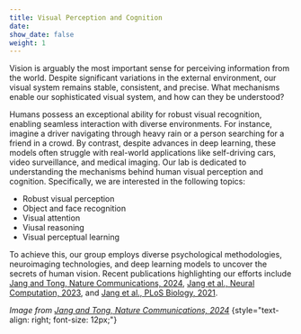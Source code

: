 ```yaml
---
title: Visual Perception and Cognition
date: 
show_date: false
weight: 1
---
```


Vision is arguably the most important sense for perceiving information from the world. Despite significant variations in the external environment, our visual system remains stable, consistent, and precise. What mechanisms enable our sophisticated visual system, and how can they be understood?

<!--more-->

Humans possess an exceptional ability for robust visual recognition, enabling seamless interaction with diverse environments. For instance, imagine a driver navigating through heavy rain or a person searching for a friend in a crowd. By contrast, despite advances in deep learning, these models often struggle with real-world applications like self-driving cars, video surveillance, and medical imaging. Our lab is dedicated to understanding the mechanisms behind human visual perception and cognition. Specifically, we are interested in the following topics:

- Robust visual perception 
- Object and face recognition
- Visual attention 
- Viusal reasoning
- Visual perceptual learning

To achieve this, our group employs diverse psychological methodologies, neuroimaging technologies, and deep learning models to uncover the secrets of human vision. Recent publications highlighting our efforts include [Jang and Tong, Nature Communications, 2024](https://www.nature.com/articles/s41467-024-45679-0), [Jang et al., Neural Computation, 2023](https://doi.org/10.1162/neco_a_01621), and [Jang et al., PLoS Biology, 2021](https://doi.org/10.1371/journal.pbio.3001418).

_Image from [Jang and Tong, Nature Communications, 2024](https://www.nature.com/articles/s41467-024-45679-0)_
{style="text-align: right; font-size: 12px;"}
